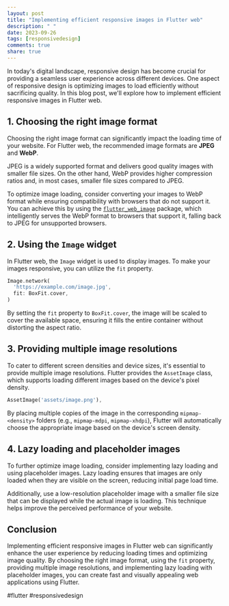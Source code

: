 ```yaml
---
layout: post
title: "Implementing efficient responsive images in Flutter web"
description: " "
date: 2023-09-26
tags: [responsivedesign]
comments: true
share: true
---
```


In today's digital landscape, responsive design has become crucial for providing a seamless user experience across different devices. One aspect of responsive design is optimizing images to load efficiently without sacrificing quality. In this blog post, we'll explore how to implement efficient responsive images in Flutter web.

## 1. Choosing the right image format

Choosing the right image format can significantly impact the loading time of your website. For Flutter web, the recommended image formats are **JPEG** and **WebP**. 

JPEG is a widely supported format and delivers good quality images with smaller file sizes. On the other hand, WebP provides higher compression ratios and, in most cases, smaller file sizes compared to JPEG. 

To optimize image loading, consider converting your images to WebP format while ensuring compatibility with browsers that do not support it. You can achieve this by using the [`flutter_web_image`](https://pub.dev/packages/flutter_web_image) package, which intelligently serves the WebP format to browsers that support it, falling back to JPEG for unsupported browsers.

## 2. Using the `Image` widget

In Flutter web, the `Image` widget is used to display images. To make your images responsive, you can utilize the `fit` property. 

```dart
Image.network(
  'https://example.com/image.jpg',
  fit: BoxFit.cover,
)
```

By setting the `fit` property to `BoxFit.cover`, the image will be scaled to cover the available space, ensuring it fills the entire container without distorting the aspect ratio.

## 3. Providing multiple image resolutions

To cater to different screen densities and device sizes, it's essential to provide multiple image resolutions. Flutter provides the `AssetImage` class, which supports loading different images based on the device's pixel density.

```dart
AssetImage('assets/image.png'),
```

By placing multiple copies of the image in the corresponding `mipmap-<density>` folders (e.g., `mipmap-mdpi`, `mipmap-xhdpi`), Flutter will automatically choose the appropriate image based on the device's screen density.

## 4. Lazy loading and placeholder images

To further optimize image loading, consider implementing lazy loading and using placeholder images. Lazy loading ensures that images are only loaded when they are visible on the screen, reducing initial page load time.

Additionally, use a low-resolution placeholder image with a smaller file size that can be displayed while the actual image is loading. This technique helps improve the perceived performance of your website.

## Conclusion

Implementing efficient responsive images in Flutter web can significantly enhance the user experience by reducing loading times and optimizing image quality. By choosing the right image format, using the `fit` property, providing multiple image resolutions, and implementing lazy loading with placeholder images, you can create fast and visually appealing web applications using Flutter.

#flutter #responsivedesign